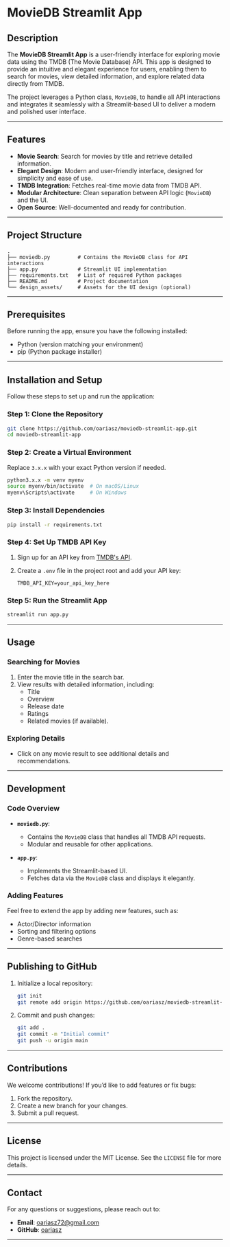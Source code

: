 # MovieDB Streamlit App

## Description

The **MovieDB Streamlit App** is a user-friendly interface for exploring movie data using the TMDB (The Movie Database) API. This app is designed to provide an intuitive and elegant experience for users, enabling them to search for movies, view detailed information, and explore related data directly from TMDB.

The project leverages a Python class, `MovieDB`, to handle all API interactions and integrates it seamlessly with a Streamlit-based UI to deliver a modern and polished user interface.

---

## Features

- **Movie Search**: Search for movies by title and retrieve detailed information.
- **Elegant Design**: Modern and user-friendly interface, designed for simplicity and ease of use.
- **TMDB Integration**: Fetches real-time movie data from TMDB API.
- **Modular Architecture**: Clean separation between API logic (`MovieDB`) and the UI.
- **Open Source**: Well-documented and ready for contribution.

---

## Project Structure

```plaintext
.
├── moviedb.py         # Contains the MovieDB class for API interactions
├── app.py             # Streamlit UI implementation
├── requirements.txt   # List of required Python packages
├── README.md          # Project documentation
└── design_assets/     # Assets for the UI design (optional)
```

---

## Prerequisites

Before running the app, ensure you have the following installed:

- Python (version matching your environment)
- pip (Python package installer)

---

## Installation and Setup

Follow these steps to set up and run the application:

### Step 1: Clone the Repository

```bash
git clone https://github.com/oariasz/moviedb-streamlit-app.git
cd moviedb-streamlit-app
```

### Step 2: Create a Virtual Environment

Replace `3.x.x` with your exact Python version if needed.

```bash
python3.x.x -m venv myenv
source myenv/bin/activate  # On macOS/Linux
myenv\Scripts\activate     # On Windows
```

### Step 3: Install Dependencies

```bash
pip install -r requirements.txt
```

### Step 4: Set Up TMDB API Key

1. Sign up for an API key from [TMDB's API](https://www.themoviedb.org/documentation/api).
2. Create a `.env` file in the project root and add your API key:

   ```plaintext
   TMDB_API_KEY=your_api_key_here
   ```

### Step 5: Run the Streamlit App

```bash
streamlit run app.py
```

---

## Usage

### Searching for Movies

1. Enter the movie title in the search bar.
2. View results with detailed information, including:
   - Title
   - Overview
   - Release date
   - Ratings
   - Related movies (if available).

### Exploring Details

- Click on any movie result to see additional details and recommendations.

---

## Development

### Code Overview

- **`moviedb.py`**:
  - Contains the `MovieDB` class that handles all TMDB API requests.
  - Modular and reusable for other applications.

- **`app.py`**:
  - Implements the Streamlit-based UI.
  - Fetches data via the `MovieDB` class and displays it elegantly.

### Adding Features

Feel free to extend the app by adding new features, such as:
- Actor/Director information
- Sorting and filtering options
- Genre-based searches

---

## Publishing to GitHub

1. Initialize a local repository:

   ```bash
   git init
   git remote add origin https://github.com/oariasz/moviedb-streamlit-app.git
   ```

2. Commit and push changes:

   ```bash
   git add .
   git commit -m "Initial commit"
   git push -u origin main
   ```

---

## Contributions

We welcome contributions! If you’d like to add features or fix bugs:
1. Fork the repository.
2. Create a new branch for your changes.
3. Submit a pull request.

---

## License

This project is licensed under the MIT License. See the `LICENSE` file for more details.

---

## Contact

For any questions or suggestions, please reach out to:

- **Email**: [oariasz72@gmail.com](mailto:oariasz72@gmail.com)
- **GitHub**: [oariasz](https://github.com/oariasz)

---